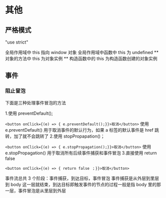 # 其他

## 严格模式

"use strict"

全局作用域中 this 指向 window 对象
全局作用域中函数中 this 为 undefined \*\*
对象的方法中 this 为对象实例 \*\*
构造函数中的 this 为构造函数创建的对象实例

## 事件

### 阻止冒泡

下面是三种处理事件冒泡的方法

1.使用 preventDefault();

`<button onClick={(e) => { e.preventDefault();}}>取消</button>`
使用 e.preventDefault()
用于取消事件的默认行为，如果 a 标签的默认事件是 href 跳转，加了就不会跳转了 2.使用 stopPropapation()；

`<button onClick={(e) => { e.stopPropagation();}}>取消</button>`
使用 e.stopPropagation()
用于取消所有后续事件捕获和事件冒泡 3.直接使用 return false

`<button onClick={(e) => { return false ；}}>取消</button>`

事件流总共 3 个阶段：事件捕获，到达目标，事件冒泡 事件捕获是从外层到里层到 body 这一层就结束，到达目标即触发事件的节点的过程一般是指 body 里的那一层，事件冒泡是从里层到外层
